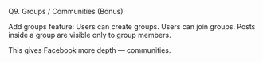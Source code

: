 Q9. Groups / Communities (Bonus)

Add groups feature:
Users can create groups.
Users can join groups.
Posts inside a group are visible only to group members.

This gives Facebook more depth — communities.
